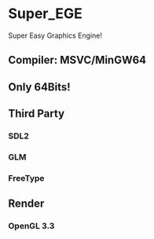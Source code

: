 # Super_EGE
 Super Easy Graphics Engine!
 
## Compiler: MSVC/MinGW64

## Only 64Bits!

## Third Party
### SDL2
### GLM
### FreeType

## Render
### OpenGL 3.3  
